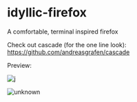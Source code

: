# idyllic-firefox
A comfortable, terminal inspired firefox

Check out cascade (for the one line look): https://github.com/andreasgrafen/cascade

Preview:

![j](https://user-images.githubusercontent.com/91330011/162780403-f4b27beb-ea1c-4709-a179-bc70b1588140.png)

![unknown](https://user-images.githubusercontent.com/91330011/162780416-378838f1-1a0a-4972-b286-6b66415ec3f5.png)
